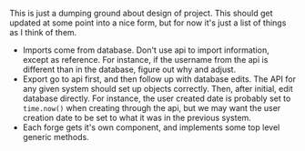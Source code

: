 This is just a dumping ground about design of project.  This should get updated
at some point into a nice form, but for now it's just a list of things as I
think of them.

* Imports come from database.  Don't use api to import information, except as reference.
  For instance, if the username from the api is different than in the database, figure
  out why and adjust.
* Export go to api first, and then follow up with database edits.  The API for any given
  system should set up objects correctly.  Then, after initial, edit database directly.
  For instance, the user created date is probably set to `time.now()` when creating through
  the api, but we may want the user creation date to be set to what it was in the previous
  system.
* Each forge gets it's own component, and implements some top level generic methods.
